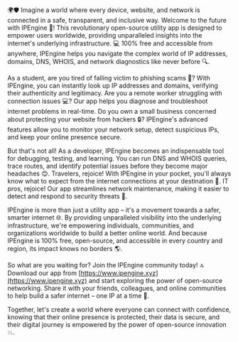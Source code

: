 🌍🛡️ Imagine a world where every device, website, and network is connected in a safe, transparent, and inclusive way. Welcome to the future with IPEngine 🚀! This revolutionary open-source utility app is designed to empower users worldwide, providing unparalleled insights into the internet's underlying infrastructure. 💻 100% free and accessible from anywhere, IPEngine helps you navigate the complex world of IP addresses, domains, DNS, WHOIS, and network diagnostics like never before 🔍.

As a student, are you tired of falling victim to phishing scams 🚨? With IPEngine, you can instantly look up IP addresses and domains, verifying their authenticity and legitimacy. Are you a remote worker struggling with connection issues 💻? Our app helps you diagnose and troubleshoot internet problems in real-time. Do you own a small business concerned about protecting your website from hackers 🔒? IPEngine's advanced features allow you to monitor your network setup, detect suspicious IPs, and keep your online presence secure.

But that's not all! As a developer, IPEngine becomes an indispensable tool for debugging, testing, and learning. You can run DNS and WHOIS queries, trace routes, and identify potential issues before they become major headaches 😊. Travelers, rejoice! With IPEngine in your pocket, you'll always know what to expect from the internet connections at your destination 🛬. IT pros, rejoice! Our app streamlines network maintenance, making it easier to detect and respond to security threats 🔴.

IPEngine is more than just a utility app – it's a movement towards a safer, smarter internet 🌐. By providing unparalleled visibility into the underlying infrastructure, we're empowering individuals, communities, and organizations worldwide to build a better online world. And because IPEngine is 100% free, open-source, and accessible in every country and region, its impact knows no borders 🌎.

So what are you waiting for? Join the IPEngine community today! 🔝 Download our app from [https://www.ipengine.xyz](https://www.ipengine.xyz) and start exploring the power of open-source networking. Share it with your friends, colleagues, and online communities to help build a safer internet – one IP at a time 🌟.

Together, let's create a world where everyone can connect with confidence, knowing that their online presence is protected, their data is secure, and their digital journey is empowered by the power of open-source innovation 💥.